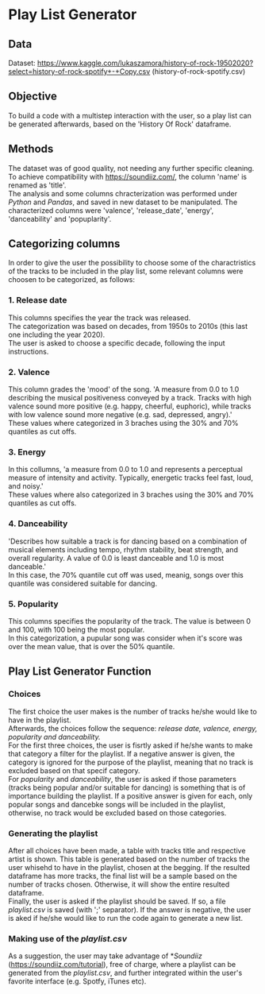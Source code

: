 # Play List Generator

## Data ##
Dataset: https://www.kaggle.com/lukaszamora/history-of-rock-19502020?select=history-of-rock-spotify+-+Copy.csv (history-of-rock-spotify.csv) <br />

## Objective ##
To build a code with a multistep interaction with the user, so a play list can be generated afterwards, based on the 'History Of Rock' dataframe.

## Methods ##
The dataset was of good quality, not needing any further specific cleaning. To achieve compatibility with https://soundiiz.com/, the column 'name' is renamed as 'title'.<br />
The analysis and some columns chracterization was performed under *Python* and *Pandas*, and saved in new dataset to be manipulated. The characterized columns were 'valence', 'release_date', 'energy', 'danceability' and 'popuplarity'.

## Categorizing columns ##
In order to give the user the possibility to choose some of the charactristics of the tracks to be included in the play list, some relevant columns were choosen to be categorized, as follows:

### 1. Release date  ###
This columns specifies the year the track was released.<br />
The categorization was based on decades, from 1950s to 2010s (this last one including the year 2020).<br />
The user is asked to choose a specific decade, following the input instructions.

### 2. Valence ###
This column grades the 'mood' of the song. 'A measure from 0.0 to 1.0 describing the musical positiveness conveyed by a track. Tracks with high valence sound more positive (e.g. happy, cheerful, euphoric), while tracks with low valence sound more negative (e.g. sad, depressed, angry).'<br />
These values where categorized in 3 braches using the 30% and 70% quantiles as cut offs.

### 3. Energy ###
In this collumns, 'a measure from 0.0 to 1.0 and represents a perceptual measure of intensity and activity. Typically, energetic tracks feel fast, loud, and noisy.'<br />
These values where also categorized in 3 braches using the 30% and 70% quantiles as cut offs.

### 4. Danceability ###
'Describes how suitable a track is for dancing based on a combination of musical elements including tempo, rhythm stability, beat strength, and overall regularity. A value of 0.0 is least danceable and 1.0 is most danceable.'<br />
In this case, the 70% quantile cut off was used, meanig, songs over this quantile was considered suitable for dancing.

### 5. Popularity ###
This columns specifies the popularity of the track. The value is between 0 and 100, with 100 being the most popular.<br />
In this categorization, a pupular song was consider when it's score was over the mean value, that is over the 50% quantile.

## Play List Generator Function ##

### Choices ###
The first choice the user makes is the number of tracks he/she would like to have in the playlist.<br />
Afterwards, the choices follow the sequence: *release date, valence, energy, popularity and danceability.*<br />
For the first three choices, the user is fisrtly asked if he/she wants to make that category a filter for the playlist. If a negative answer is given, the category is ignored for the purpose of the playlist, meaning that no track is excluded based on that specif category.<br />
For *popularity* and *danceability*, the user is asked if those parameters (tracks being popular and/or suitable for dancing) is something that is of importance building the playlist. If a positive answer is given for each, only popular songs and dancebke songs will be included in the playlist, otherwise, no track would be excluded based on those categories.<br />

### Generating the playlist ###

After all choices have been made, a table with tracks title and respective artist is shown. This table is generated based on the number of tracks the user whisehd to have in the playlist, chosen at the begging. If the resulted dataframe has more tracks, the final list will be a sample based on the number of tracks chosen. Otherwise, it will show the entire resulted dataframe. <br />
Finally, the user is asked if the playlist should be saved. If so, a file *playlist.csv* is saved (with ';' separator). If the answer is negative, the user is aked if he/she would like to run the code again to generate a new list.

### Making use of the *playlist.csv* ###
As a suggestion, the user may take advantage of **Soundiiz* (https://soundiiz.com/tutorial), free of charge, where a playlist can be generated from the *playlist.csv*, and further integrated within the user's favorite interface (e.g. Spotfy, iTunes etc).



